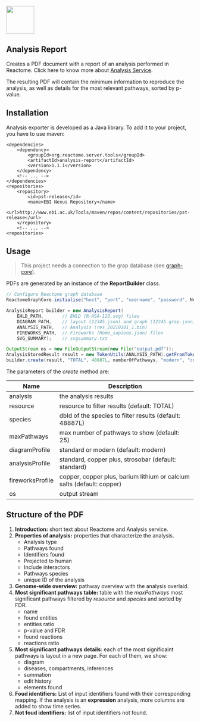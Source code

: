 [<img src=https://user-images.githubusercontent.com/6883670/31999264-976dfb86-b98a-11e7-9432-0316345a72ea.png height=75 />](https://reactome.org)

Analysis Report
------
Creates a PDF document with a report of an analysis performed in Reactome. Click here to know more about [Analysis Service](https://reactome.org/dev/analysis).


The resulting PDF will contain the minimum information to reproduce the analysis, as well as  details for the most relevant pathways, sorted by p-value.

## Installation
Analysis exporter is developed as a Java library. To add it to your project, you have to use maven:

```
<dependencies>
	<dependency>
		<groupId>org.reactome.server.tools</groupId>
		<artifactId>analysis-report</artifactId>
		<version>1.1.1</version>
	</dependency>
	<!-- ... -->
</dependencies>
<repositories>
	<repository>
		<id>pst-release</id>
		<name>EBI Nexus Repository</name>
		<url>http://www.ebi.ac.uk/Tools/maven/repos/content/repositories/pst-release</url>
	</repository>
	<!-- ... -->
<repositories>
```

## Usage
> This project needs a connection to the grap database (see [graph-core](https://github.com/reactome/graph-core)).

PDFs are generated by an instance of the __ReportBuilder__ class.
``` java
// Configure Reactome graph database
ReactomeGraphCore.initialise("host", "port", "username", "password", Neo4jConfig.class);

AnalysisReport builder = new AnalysisReport(
	EHLD_PATH,       // EHLD (R-HSA-123.svg) files
	DIAGRAM_PATH,    // layout (12345.json) and graph (12345.grap.json) files.
	ANALYSIS_PATH,   // Analysis (res_20210101_1.bin)
	FIREWORKS_PATH,  // Fireworks (Homo_sapiens.json) files
	SVG_SUMMARY);    // svgsummary.txt

OutputStream os = new FileOutputStream(new File("output.pdf"));
AnalysisStoredResult result = new TokenUtils(ANALYSIS_PATH).getFromToken(token);
builder.create(result, "TOTAL", 48887L, numberOfPathways, "modern", "copper plus", "copper", os);

```
The parameters of the *create* method are:

Name | Description
--- | ---
analysis | the analysis results
resource | resource to filter results (default: TOTAL)
species | dbId of the species to filter results (default: 48887L)
maxPathways | max number of pathways to show (default: 25)
diagramProfile | standard or modern (default: modern)
analysisProfile | standard, copper plus, strosobar (default: standard)
fireworksProfile | copper, copper plus, barium lithium or calcium salts (default: copper)
os | output stream

## Structure of the PDF

1. **Introduction:** short text about Reactome and Analysis service.
2. **Properties of analysis:** properties that characterize the analysis.
    * Analysis type
    * Pathways found
    * Identifiers found
    * Projected to human
    * Include interactors
    * Pathways species
    * unique ID of the analysis
3. **Genome-wide overview:** pathway overview with the analysis overlaid.
4. **Most significant pathways table:** table with the _maxPathways_ most significant pathways filtered by _resource_ and _species_ and sorted by FDR.
    * name
    * found entities
    * entities ratio
    * p-value and FDR
    * found reactions
    * reactions ratio
5. **Most significant pathways details**: each of the most significaint pathways is layout in a new page. For each of them, we show:
    * diagram
    * diseases, compartments, inferences
    * summation
    * edit history
    * elements found
6. **Foud identifiers:** List of input identifiers found with their corresponding mapping. If the analysis is an **expression** analysis, more columns are added to show time series.
7. **Not foud identifiers:** list of input identifiers not found.
